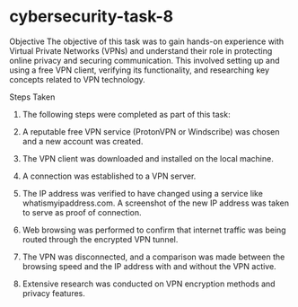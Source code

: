 # cybersecurity-task-8

Objective
The objective of this task was to gain hands-on experience with Virtual Private Networks (VPNs) and understand their role in protecting online privacy and securing communication. This involved setting up and using a free VPN client, verifying its functionality, and researching key concepts related to VPN technology.

Steps Taken
1. The following steps were completed as part of this task:

2. A reputable free VPN service (ProtonVPN or Windscribe) was chosen and a new account was created.

3. The VPN client was downloaded and installed on the local machine.

4. A connection was established to a VPN server.

5. The IP address was verified to have changed using a service like whatismyipaddress.com. A screenshot of the new IP address was taken to serve as proof of connection.

6. Web browsing was performed to confirm that internet traffic was being routed through the encrypted VPN tunnel.

7. The VPN was disconnected, and a comparison was made between the browsing speed and the IP address with and without the VPN active.

8. Extensive research was conducted on VPN encryption methods and privacy features.


